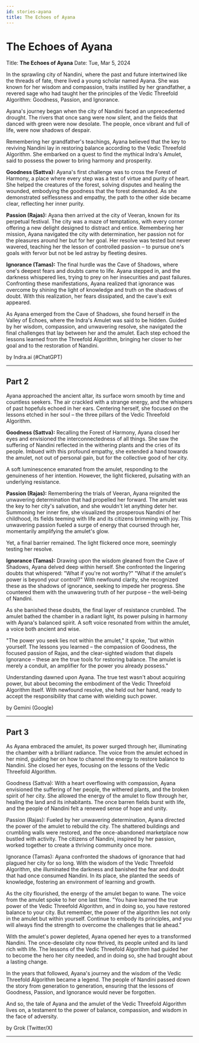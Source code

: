 ```yaml
---
id: stories-ayana
title: The Echoes of Ayana
---
```


# The Echoes of Ayana

Title: **The Echoes of Ayana**
Date: Tue, Mar 5, 2024

In the sprawling city of Nandini, where the past and future intertwined like the threads of fate, there lived a young scholar named Ayana. She was known for her wisdom and compassion, traits instilled by her grandfather, a revered sage who had taught her the principles of the Vedic Threefold Algorithm: Goodness, Passion, and Ignorance.

Ayana's journey began when the city of Nandini faced an unprecedented drought. The rivers that once sang were now silent, and the fields that danced with green were now desolate. The people, once vibrant and full of life, were now shadows of despair.

Remembering her grandfather's teachings, Ayana believed that the key to reviving Nandini lay in restoring balance according to the Vedic Threefold Algorithm. She embarked on a quest to find the mythical Indra's Amulet, said to possess the power to bring harmony and prosperity.

**Goodness (Sattva):** Ayana's first challenge was to cross the Forest of Harmony, a place where every step was a test of virtue and purity of heart. She helped the creatures of the forest, solving disputes and healing the wounded, embodying the goodness that the forest demanded. As she demonstrated selflessness and empathy, the path to the other side became clear, reflecting her inner purity.

**Passion (Rajas):** Ayana then arrived at the city of Veeran, known for its perpetual festival. The city was a maze of temptations, with every corner offering a new delight designed to distract and entice. Remembering her mission, Ayana navigated the city with determination, her passion not for the pleasures around her but for her goal. Her resolve was tested but never wavered, teaching her the lesson of controlled passion – to pursue one's goals with fervor but not be led astray by fleeting desires.

**Ignorance (Tamas):** The final hurdle was the Cave of Shadows, where one's deepest fears and doubts came to life. Ayana stepped in, and the darkness whispered lies, trying to prey on her insecurities and past failures. Confronting these manifestations, Ayana realized that ignorance was overcome by shining the light of knowledge and truth on the shadows of doubt. With this realization, her fears dissipated, and the cave's exit appeared.

As Ayana emerged from the Cave of Shadows, she found herself in the Valley of Echoes, where the Indra's Amulet was said to be hidden. Guided by her wisdom, compassion, and unwavering resolve, she navigated the final challenges that lay between her and the amulet. Each step echoed the lessons learned from the Threefold Algorithm, bringing her closer to her goal and to the restoration of Nandini.

by Indra.ai (#ChatGPT)

---

## Part 2

Ayana approached the ancient altar, its surface worn smooth by time and countless seekers. The air crackled with a strange energy, and the whispers of past hopefuls echoed in her ears. Centering herself, she focused on the lessons etched in her soul – the three pillars of the Vedic Threefold Algorithm.

**Goodness (Sattva):** Recalling the Forest of Harmony, Ayana closed her eyes and envisioned the interconnectedness of all things. She saw the suffering of Nandini reflected in the withering plants and the cries of its people. Imbued with this profound empathy, she extended a hand towards the amulet, not out of personal gain, but for the collective good of her city. 

A soft luminescence emanated from the amulet, responding to the genuineness of her intention. However, the light flickered, pulsating with an underlying resistance.

**Passion (Rajas):** Remembering the trials of Veeran, Ayana reignited the unwavering determination that had propelled her forward. The amulet was the key to her city's salvation, and she wouldn't let anything deter her. Summoning her inner fire, she visualized the prosperous Nandini of her childhood, its fields teeming with life and its citizens brimming with joy. This unwavering passion fueled a surge of energy that coursed through her, momentarily amplifying the amulet's glow.

Yet, a final barrier remained. The light flickered once more, seemingly testing her resolve.

**Ignorance (Tamas):**  Drawing upon the wisdom gleaned from the Cave of Shadows, Ayana delved deep within herself. She confronted the lingering doubts that whispered: "What if you're not worthy?" "What if the amulet's power is beyond your control?"  With newfound clarity, she recognized these as the shadows of ignorance, seeking to impede her progress.  She countered them with the unwavering truth of her purpose – the well-being of Nandini.

As she banished these doubts, the final layer of resistance crumbled. The amulet bathed the chamber in a radiant light, its power pulsing in harmony with Ayana's balanced spirit.  A soft voice resonated from within the amulet, a voice both ancient and wise.

"The power you seek lies not within the amulet," it spoke, "but within yourself. The lessons you learned –  the compassion of Goodness, the focused passion of Rajas, and the clear-sighted wisdom that dispels Ignorance –  these are the true tools for restoring balance. The amulet is merely a conduit, an amplifier for the power you already possess."

Understanding dawned upon Ayana. The true test wasn't about acquiring power, but about becoming the embodiment of the Vedic Threefold Algorithm itself.  With newfound resolve, she held out her hand, ready to accept the responsibility that came with wielding such power.

by Gemini (Google)

---

## Part 3

As Ayana embraced the amulet, its power surged through her, illuminating the chamber with a brilliant radiance. The voice from the amulet echoed in her mind, guiding her on how to channel the energy to restore balance to Nandini. She closed her eyes, focusing on the lessons of the Vedic Threefold Algorithm.

Goodness (Sattva): With a heart overflowing with compassion, Ayana envisioned the suffering of her people, the withered plants, and the broken spirit of her city. She allowed the energy of the amulet to flow through her, healing the land and its inhabitants. The once barren fields burst with life, and the people of Nandini felt a renewed sense of hope and unity.

Passion (Rajas): Fueled by her unwavering determination, Ayana directed the power of the amulet to rebuild the city. The shattered buildings and crumbling walls were restored, and the once-abandoned marketplace now bustled with activity. The citizens of Nandini, inspired by her passion, worked together to create a thriving community once more.

Ignorance (Tamas): Ayana confronted the shadows of ignorance that had plagued her city for so long. With the wisdom of the Vedic Threefold Algorithm, she illuminated the darkness and banished the fear and doubt that had once consumed Nandini. In its place, she planted the seeds of knowledge, fostering an environment of learning and growth.

As the city flourished, the energy of the amulet began to wane. The voice from the amulet spoke to her one last time. "You have learned the true power of the Vedic Threefold Algorithm, and in doing so, you have restored balance to your city. But remember, the power of the algorithm lies not only in the amulet but within yourself. Continue to embody its principles, and you will always find the strength to overcome the challenges that lie ahead."

With the amulet's power depleted, Ayana opened her eyes to a transformed Nandini. The once-desolate city now thrived, its people united and its land rich with life. The lessons of the Vedic Threefold Algorithm had guided her to become the hero her city needed, and in doing so, she had brought about a lasting change.

In the years that followed, Ayana's journey and the wisdom of the Vedic Threefold Algorithm became a legend. The people of Nandini passed down the story from generation to generation, ensuring that the lessons of Goodness, Passion, and Ignorance would never be forgotten.

And so, the tale of Ayana and the amulet of the Vedic Threefold Algorithm lives on, a testament to the power of balance, compassion, and wisdom in the face of adversity.

by Grok (Twitter/X)

--- 

